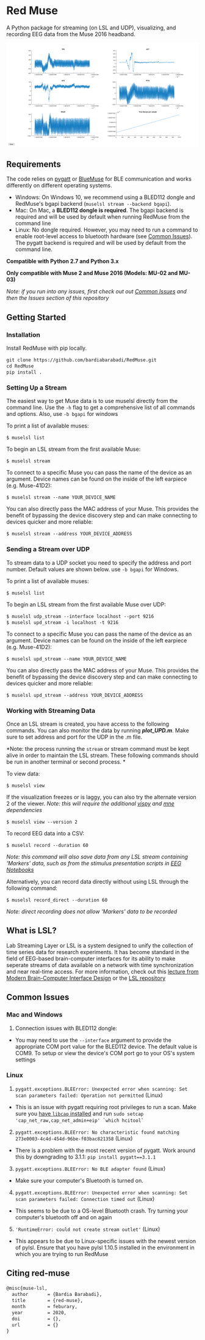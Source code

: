 
# Red Muse

A Python package for streaming (on LSL and UDP), visualizing, and recording EEG data from the Muse 2016 headband. 

![Blinks](BlinkSample.png)

## Requirements

The code relies on [pygatt](https://github.com/peplin/pygatt) or [BlueMuse](https://github.com/kowalej/BlueMuse/tree/master/Dist) for BLE communication and works differently on different operating systems.

- Windows: On Windows 10, we recommend using a BLED112 dongle and RedMuse's bgapi backend (`muselsl stream --backend bgapi`).
- Mac: On Mac, a **BLED112 dongle is required**. The bgapi backend is required and will be used by default when running RedMuse from the command line
- Linux: No dongle required. However, you may need to run a command to enable root-level access to bluetooth hardware (see [Common Issues](#linux)). The pygatt backend is required and will be used by default from the command line.

**Compatible with Python 2.7 and Python 3.x**

**Only compatible with Muse 2 and Muse 2016 (Models: MU-02 and MU-03)**

_Note: if you run into any issues, first check out out [Common Issues](#common-issues) and then the Issues section of this repository_

## Getting Started

### Installation

Install RedMuse with pip locally. 

    git clone https://github.com/bardiabarabadi/RedMuse.git
    cd RedMuse
    pip install .

### Setting Up a Stream

The easiest way to get Muse data is to use muselsl directly from the command line. Use the `-h` flag to get a comprehensive list of all commands and options. Also, use `-b bgapi` for windows

To print a list of available muses:

    $ muselsl list

To begin an LSL stream from the first available Muse:

    $ muselsl stream  

To connect to a specific Muse you can pass the name of the device as an argument. Device names can be found on the inside of the left earpiece (e.g. Muse-41D2):

    $ muselsl stream --name YOUR_DEVICE_NAME

You can also directly pass the MAC address of your Muse. This provides the benefit of bypassing the device discovery step and can make connecting to devices quicker and more reliable:

    $ muselsl stream --address YOUR_DEVICE_ADDRESS

### Sending a Stream over UDP

To stream data to a UDP socket you need to specify the address and port number. Default values are shown below. use `-b bgapi` for Windows.

To print a list of available muses:

    $ muselsl list

To begin an LSL stream from the first available Muse over UDP:

    $ muselsl udp_stream --interface localhost --port 9216
    $ muselsl upd_stream -i localhost -t 9216

To connect to a specific Muse you can pass the name of the device as an argument. Device names can be found on the inside of the left earpiece (e.g. Muse-41D2):

    $ muselsl upd_stream --name YOUR_DEVICE_NAME

You can also directly pass the MAC address of your Muse. This provides the benefit of bypassing the device discovery step and can make connecting to devices quicker and more reliable:

    $ muselsl upd_stream --address YOUR_DEVICE_ADDRESS

### Working with Streaming Data

Once an LSL stream is created, you have access to the following commands. You can also monitor the data by running **_plot_UPD.m_**. Make sure to set address and port for the UDP in the .m file.

*Note: the process running the `stream` or stream command must be kept alive in order to maintain the LSL stream. These following commands should be run in another terminal or second process. *

To view data:

    $ muselsl view

If the visualization freezes or is laggy, you can also try the alternate version 2 of the viewer. *Note: this will require the additional [vispy](https://github.com/vispy/vispy) and [mne](https://github.com/mne-tools/mne-python) dependencies*

    $ muselsl view --version 2

To record EEG data into a CSV:

    $ muselsl record --duration 60  

*Note: this command will also save data from any LSL stream containing 'Markers' data, such as from the stimulus presentation scripts in [EEG Notebooks](https://github.com/neurotechx/eeg-notebooks)*

Alternatively, you can record data directly without using LSL through the following command:

    $ muselsl record_direct --duration 60

_Note: direct recording does not allow 'Markers' data to be recorded_

## What is LSL?

Lab Streaming Layer or LSL is a system designed to unify the collection of time series data for research experiments. It has become standard in the field of EEG-based brain-computer interfaces for its ability to make seperate streams of data available on a network with time synchronization and near real-time access. For more information, check out this [lecture from Modern Brain-Computer Interface Design](https://www.youtube.com/watch?v=Y1at7yrcFW0) or the [LSL repository](https://github.com/sccn/labstreaminglayer)

## Common Issues

### Mac and Windows

1.  Connection issues with BLED112 dongle:

- You may need to use the `--interface` argument to provide the appropriate COM port value for the BLED112 device. The default value is COM9. To setup or view the device's COM port go to your OS's system settings

### Linux

1.  `pygatt.exceptions.BLEError: Unexpected error when scanning: Set scan parameters failed: Operation not permitted` (Linux)

- This is an issue with pygatt requiring root privileges to run a scan. Make sure you [have `libcap` installed](https://askubuntu.com/questions/347788/how-can-i-install-libpcap-header-files-on-ubuntu-12-04) and run `` sudo setcap 'cap_net_raw,cap_net_admin+eip' `which hcitool` ``

2.  `pygatt.exceptions.BLEError: No characteristic found matching 273e0003-4c4d-454d-96be-f03bac821358` (Linux)

- There is a problem with the most recent version of pygatt. Work around this by downgrading to 3.1.1: `pip install pygatt==3.1.1`

3.  `pygatt.exceptions.BLEError: No BLE adapter found` (Linux)

- Make sure your computer's Bluetooth is turned on.

4.  `pygatt.exceptions.BLEError: Unexpected error when scanning: Set scan parameters failed: Connection timed out` (Linux)

- This seems to be due to a OS-level Bluetooth crash. Try turning your computer's bluetooth off and on again

5.  `'RuntimeError: could not create stream outlet'` (Linux)

- This appears to be due to Linux-specific issues with the newest version of pylsl. Ensure that you have pylsl 1.10.5 installed in the environment in which you are trying to run RedMuse

## Citing red-muse

```
@misc{muse-lsl,
  author       = {Bardia Barabadi},
  title        = {red-muse},
  month        = feburary,
  year         = 2020,
  doi          = {},
  url          = {}
}
```